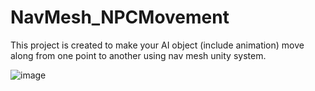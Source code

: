 # NavMesh_NPCMovement

This project is created to make your AI object (include animation) move along from one point to another using nav mesh unity system.

![image](https://user-images.githubusercontent.com/100673383/197774313-c15a0d46-99d1-4395-9815-aa0866c890ff.png)
